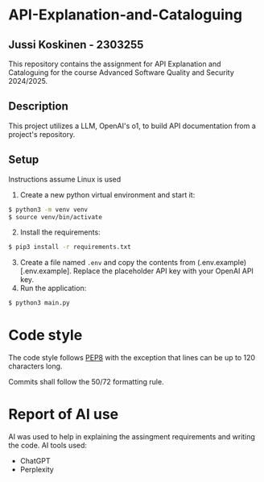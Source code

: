 # API-Explanation-and-Cataloguing
## Jussi Koskinen - 2303255
This repository contains the assignment for API Explanation and Cataloguing for the course Advanced Software Quality and Security 2024/2025.

## Description
This project utilizes a LLM, OpenAI's o1, to build API documentation from a project's repository.

## Setup
Instructions assume Linux is used

1. Create a new python virtual environment and start it:
```sh
$ python3 -m venv venv
$ source venv/bin/activate
```
2. Install the requirements:
```sh
$ pip3 install -r requirements.txt
```
3. Create a file named `.env` and copy the contents from (.env.example)[.env.example]. Replace the placeholder API key with your OpenAI API key.
4. Run the application:
```sh
$ python3 main.py
```

# Code style
The code style follows [PEP8](https://peps.python.org/pep-0008/) with the exception that lines can be up to 120 characters long.

Commits shall follow the 50/72 formatting rule.

# Report of AI use
AI was used to help in explaining the assingment requirements and writing the code. AI tools used:
- ChatGPT
- Perplexity
